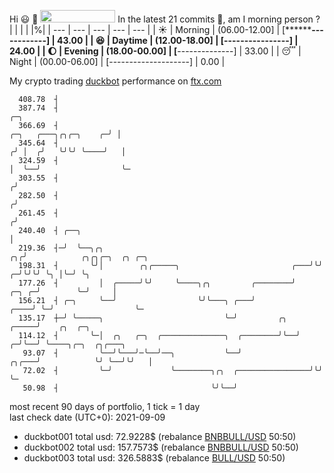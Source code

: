 Hi :smiley: :wave: <img src="https://jojoee.jojoee.com/api/utcnow" width="120" height="20">
In the latest 21 commits :bug:, am I morning person ? 
| | | | |%|
| --- | --- | --- | --- | --- |
| :sunny: | Morning | (06.00-12.00] | [********------------] | 43.00 |
| :satisfied: | Daytime | (12.00-18.00] | [****----------------] | 24.00 |
| :moon: | Evening | (18.00-00.00] | [******--------------] | 33.00 |
| :sleeping: | Night | (00.00-06.00] | [--------------------] | 0.00 |

My crypto trading [duckbot](https://github.com/jojoee/duckbot) performance on [ftx.com](https://ftx.com/#a=13144711)
```
  408.78  ┤
  387.74  ┤                                                                                     ╭─╮
  366.69  ┤                                                               ╭─╮   ╭───╮╭╮╭─╮    ╭─╯ │
  345.64  ┤                                                              ╭╯ │  ╭╯   ╰╯╰╯ ╰────╯   │
  324.59  ┤                                                              │  ╰──╯                  ╰─
  303.55  ┤                                                             ╭╯
  282.50  ┤                                                            ╭╯
  261.45  ┤                                                           ╭╯
  240.40  ┤ ╭──╮                                                      │
  219.36  ┤─╯  ╰──╮╭╮                                              ╭╮╭╯            ╭╮╭╮╭─╮  ╭╮ ╭─╮
  198.31  ┤       ╰╯│        ╭╮╭─────╮                         ╭───╯╰╯           ╭─╯╰╯╰╯ ╰╮ │╰─╯ ╰╮
  177.26  ┤         │  ╭─────╯╰╯     ╰────╮╭╮         ╭────────╯           ╭─╮ ╭─╯        ╰─╯     │
  156.21  ┤ ╭─╮     ╰──╯                  ╰╯╰───╮ ╭───╯               ╭────╯ ╰─╯                  ╰─
  135.17  ┼─╯ ╰─────╮                           ╰─╯         ╭╮  ╭─────╯    ╭╮  ╭─╮
  114.12  ┤       ╰─│  ╭╮   ╭─╮  ╭──────────────╮  ╭────────╯╰──╯        ╭─╯╰──╯ ╰────╮╭─╮  ╭╮╭───╮
   93.07  ┤         ╰──╯╰───╯─╰──╯──╮           ╰──╯               ╭╮╭───╯            ╰╯ ╰──╯╰╯   │
   72.02  ┤         ╰─╯             ╰────────╮╭╮  ╭────────────────╯╰╯                            ╰─
   50.98  ┤                                  ╰╯╰──╯
```
most recent 90 days of portfolio, 1 tick = 1 day<br />
last check date (UTC+0): 2021-09-09
- duckbot001 total usd: 72.9228$ (rebalance [BNBBULL/USD](https://ftx.com/trade/DOGEBULL/USD#a=13144711) 50:50)
- duckbot002 total usd: 157.7573$ (rebalance [BNBBULL/USD](https://ftx.com/trade/BNBBULL/USD#a=13144711) 50:50)
- duckbot003 total usd: 326.5883$ (rebalance [BULL/USD](https://ftx.com/trade/BULL/USD#a=13144711) 50:50)

